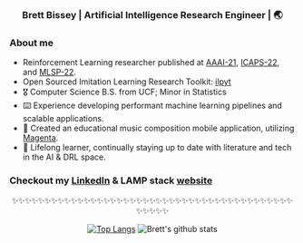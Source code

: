<div align="center">
<h3> Brett Bissey | Artificial Intelligence Research Engineer | 🌏 </h3>
</div>

### About me 

- Reinforcement Learning researcher published at [AAAI-21](https://ojs.aaai.org/index.php/AAAI/article/view/17427), [ICAPS-22](https://ojs.aaai.org/index.php/ICAPS/article/view/19854/19613), and [MLSP-22](https://ieeexplore.ieee.org/document/9943376). 
- Open Sourced Imitation Learning Research Toolkit: [ilpyt](https://github.com/mitre/ilpyt)
- 🎖  Computer Science B.S. from UCF; Minor in Statistics
- ⌨️   Experience developing performant machine learning pipelines and scalable applications.
- 🎼  Created an educational music composition mobile application, utilizing [Magenta](https://magenta.tensorflow.org/).
- 🌱  Lifelong learner, continually staying up to date with literature and tech in the AI & DRL space. 

### Checkout my [LinkedIn](https://www.linkedin.com/in/bisseybb) & LAMP stack [website](http://bbissey.com)

<div align="center">

✨✨✨✨✨✨✨✨✨✨✨✨✨✨✨✨✨✨✨✨✨✨✨✨✨✨✨✨✨✨✨✨✨✨✨✨✨✨✨✨✨✨✨✨✨✨✨✨

[![Top Langs](https://github-readme-stats.vercel.app/api/top-langs/?username=bb912&layout=compact)](https://github.com/anuraghazra/github-readme-stats)
![Brett's github stats](https://github-readme-stats.vercel.app/api/?username=bb912&show_icons=true&title_color=1F75C8&icon_color=2AA410&text_color=043667&bg_color=ffffff) 


</div>

